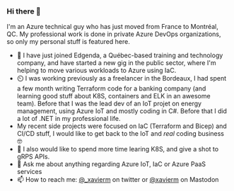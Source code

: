 ### Hi there 👋

I'm an Azure technical guy who has just moved from France to Montréal, QC. My professional work is done in private Azure DevOps organizations, so only my personal stuff is featured here.

- 🏢 I have just joined Edgenda, a Québec-based training and technology company, and have started a new gig in the public sector, where I'm helping to move various workloads to Azure using IaC.
- ⏲️ I was working previously as a freelancer in the Bordeaux, I had spent a few month writing Terraform code for a banking company (and learning good stuff about K8S, containers and ELK in an awesome team). Before that I was the lead dev of an IoT projet on energy management, using Azure IoT and mostly coding in C#. Before that I did a lot of .NET in my professional life.
- My recent side projects were focused on IaC (Terraform and Bicep) and CI/CD stuff, I would like to get back to the IoT and _real_ coding business 🤓
- 🌱 I also would like to spend more time learing K8S, and give a shot to gRPS APIs.
- 💬 Ask me about anything regarding Azure IoT, IaC or Azure PaaS services
- 📫 How to reach me: [@_xavierm](https://twitter.com/_xavierm) on twitter or <a rel="me" href="https://hachyderm.io/@xavierm">@xavierm</a> on Mastodon
